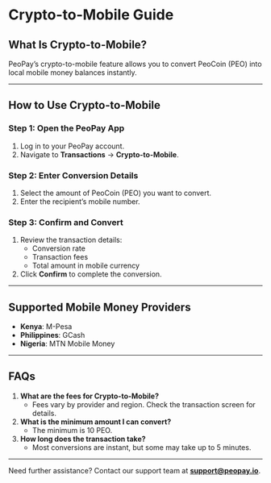 # Crypto-to-Mobile Guide

## What Is Crypto-to-Mobile?

PeoPay’s crypto-to-mobile feature allows you to convert PeoCoin (PEO) into local mobile money balances instantly.

***

## How to Use Crypto-to-Mobile

### Step 1: Open the PeoPay App

1. Log in to your PeoPay account.
2. Navigate to **Transactions** → **Crypto-to-Mobile**.

### Step 2: Enter Conversion Details

1. Select the amount of PeoCoin (PEO) you want to convert.
2. Enter the recipient’s mobile number.

### Step 3: Confirm and Convert

1. Review the transaction details:
   * Conversion rate
   * Transaction fees
   * Total amount in mobile currency
2. Click **Confirm** to complete the conversion.

***

## Supported Mobile Money Providers

* **Kenya**: M-Pesa
* **Philippines**: GCash
* **Nigeria**: MTN Mobile Money

***

## FAQs

1. **What are the fees for Crypto-to-Mobile?**
   * Fees vary by provider and region. Check the transaction screen for details.
2. **What is the minimum amount I can convert?**
   * The minimum is 10 PEO.
3. **How long does the transaction take?**
   * Most conversions are instant, but some may take up to 5 minutes.

***

Need further assistance? Contact our support team at **support@peopay.io**.
